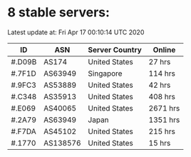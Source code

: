 # 8 stable servers:

Latest update at: Fri Apr 17 00:10:14 UTC 2020

| ID | ASN | Server Country | Online |
| -- | --- | -------------- | ------ |
| #.D09B | AS174 | United States | 27 hrs |
| #.7F1D | AS63949 | Singapore | 114 hrs |
| #.9FC3 | AS53889 | United States | 42 hrs |
| #.C348 | AS35913 | United States | 408 hrs |
| #.E069 | AS40065 | United States | 2671 hrs |
| #.2A79 | AS63949 | Japan | 1351 hrs |
| #.F7DA | AS45102 | United States | 215 hrs |
| #.1770 | AS138576 | United States | 15 hrs |


